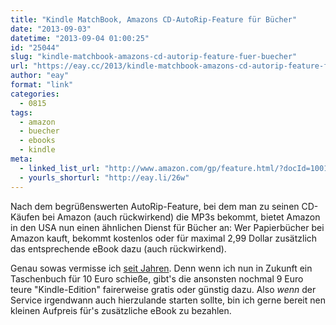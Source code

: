 ```yaml
---
title: "Kindle MatchBook, Amazons CD-AutoRip-Feature für Bücher"
date: "2013-09-03"
datetime: "2013-09-04 01:00:25"
id: "25044"
slug: "kindle-matchbook-amazons-cd-autorip-feature-fuer-buecher"
url: "https://eay.cc/2013/kindle-matchbook-amazons-cd-autorip-feature-fuer-buecher/"
author: "eay"
format: "link"
categories:
  - 0815
tags:
  - amazon
  - buecher
  - ebooks
  - kindle
meta:
  - linked_list_url: "http://www.amazon.com/gp/feature.html/?docId=1001373341"
  - yourls_shorturl: "http://eay.li/26w"
---
```


Nach dem begrüßenswerten AutoRip-Feature, bei dem man zu seinen CD-Käufen bei Amazon (auch rückwirkend) die MP3s bekommt, bietet Amazon in den USA nun einen ähnlichen Dienst für Bücher an: Wer Papierbücher bei Amazon kauft, bekommt kostenlos oder für maximal 2,99 Dollar zusätzlich das entsprechende eBook dazu (auch rückwirkend).

Genau sowas vermisse ich [seit Jahren](//eay.cc/2009/ebooks-werden-bucher-nicht-ersetzen/). Denn wenn ich nun in Zukunft ein Taschenbuch für 10 Euro schieße, gibt's die ansonsten nochmal 9 Euro teure "Kindle-Edition" fairerweise gratis oder günstig dazu. Also _wenn_ der Service irgendwann auch hierzulande starten sollte, bin ich gerne bereit nen kleinen Aufpreis für's zusätzliche eBook zu bezahlen.
